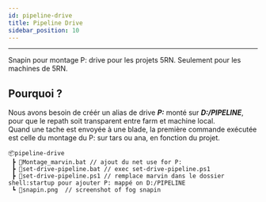 ```yaml
---
id: pipeline-drive
title: Pipeline Drive
sidebar_position: 10
---
```


---

Snapin pour montage P: drive pour les projets 5RN.
Seulement pour les machines de 5RN.

## Pourquoi ?

Nous avons besoin de créér un alias de drive **_P:_** monté sur **_D:/PIPELINE_**, pour que le repath soit transparent entre farm et machine local.<br/>
Quand une tache est envoyée à une blade, la première commande exécutée est celle du montage du P: sur tars ou ana, en fonction du projet.

```
📦pipeline-drive
 ┣ 📜Montage_marvin.bat // ajout du net use for P:
 ┣ 📜set-drive-pipeline.bat // exec set-drive-pipeline.ps1
 ┣ 📜set-drive-pipeline.ps1 // remplace marvin dans le dossier shell:startup pour ajouter P: mappé on D:/PIPELINE
 ┗ 📜snapin.png  // screenshot of fog snapin
```
